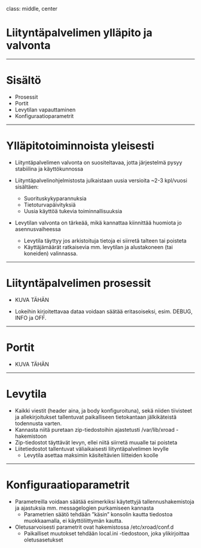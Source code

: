 class: middle, center

# Liityntäpalvelimen ylläpito ja valvonta

---

# Sisältö

* Prosessit
* Portit
* Levytilan vapauttaminen
* Konfiguraatioparametrit

---

# Ylläpitotoiminnoista yleisesti

* Liityntäpalvelimen valvonta on suositeltavaa, jotta järjestelmä pysyy stabiilina ja käyttökunnossa
* Liityntäpalvelinohjelmistosta julkaistaan uusia versioita ~2-3 kpl/vuosi sisältäen:
    * Suorituskykyparannuksia
    * Tietoturvapäivityksiä
    * Uusia käyttöä tukevia toiminnallisuuksia  

* Levytilan valvonta on tärkeää, mikä kannattaa kiinnittää huomiota jo asennusvaiheessa
    * Levytila täyttyy jos arkistoituja tietoja ei siirretä talteen tai poisteta
    * Käyttäjämäärät ratkaisevia mm. levytilan ja alustakoneen (tai koneiden) valinnassa. 
  
---

# Liityntäpalvelimen prosessit

* KUVA TÄHÄN

* Lokeihin kirjoitettavaa dataa voidaan säätää eritasoiseksi, esim. DEBUG, INFO ja OFF.

---

# Portit

* KUVA TÄHÄN

---

# Levytila

* Kaikki viestit (header aina, ja body konfiguroituna), sekä niiden tiivisteet ja allekirjoitukset tallentuvat paikalliseen 
tietokantaan jälkikäteistä todennusta varten.
* Kannasta niitä puretaan zip-tiedostoihin ajastetusti /var/lib/xroad -hakemistoon
* Zip-tiedostot täyttävät levyn, ellei niitä siirretä muualle tai poisteta
* Liitetiedostot tallentuvat väliaikaisesti liityntäpalvelimen levylle
    * Levytila asettaa maksimin käsiteltävien liitteiden koolle

---

# Konfiguraatioparametrit

* Parametreilla voidaan säätää esimerkiksi käytettyjä tallennushakemistoja ja ajastuksia mm. messagelogien purkamiseen kannasta
    * Parametrien säätö tehdään ”käsin” konsolin kautta tiedostoa muokkaamalla, ei käyttöliittymän kautta.
* Oletusarvoisesti parametrit ovat hakemistossa /etc/xroad/conf.d
    * Paikalliset muutokset tehdään local.ini -tiedostoon, joka ylikirjoittaa oletusasetukset  

